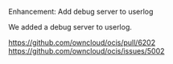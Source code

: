 Enhancement: Add debug server to userlog

We added a debug server to userlog.

https://github.com/owncloud/ocis/pull/6202
https://github.com/owncloud/ocis/issues/5002